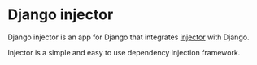 # Django injector

Django injector is an app for Django that integrates [injector](https://github.com/alecthomas/injector)
with Django.

Injector is a simple and easy to use dependency injection framework.
